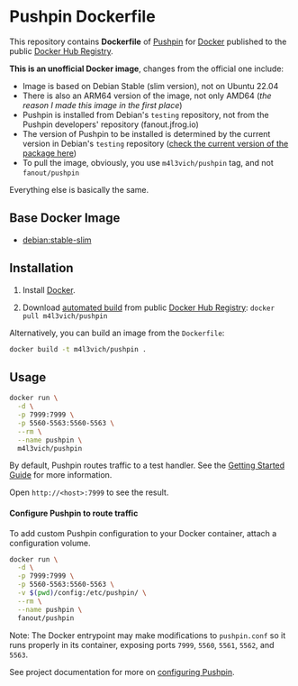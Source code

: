 # Pushpin Dockerfile


This repository contains **Dockerfile** of [Pushpin](http://pushpin.org/) for [Docker](https://www.docker.com/) published to the public [Docker Hub Registry](https://hub.docker.com/).

**This is an unofficial Docker image**, changes from the official one include:
- Image is based on Debian Stable (slim version), not on Ubuntu 22.04
- There is also an ARM64 version of the image, not only AMD64 (*the reason I made this image in the first place*)
- Pushpin is installed from Debian's `testing` repository, not from the Pushpin developers' repository (fanout.jfrog.io)
- The version of Pushpin to be installed is determined by the current version in Debian's `testing` repository ([check the current version of the package here](https://packages.debian.org/testing/pushpin))
- To pull the image, obviously, you use `m4l3vich/pushpin` tag, and not `fanout/pushpin`

Everything else is basically the same.

## Base Docker Image

* [debian:stable-slim](https://hub.docker.com/_/debian/)

## Installation

1. Install [Docker](https://www.docker.com/).

2. Download [automated build](https://hub.docker.com/r/m4l3vich/pushpin/) from public [Docker Hub Registry](https://hub.docker.com/): `docker pull m4l3vich/pushpin`

Alternatively, you can build an image from the `Dockerfile`:

```sh
docker build -t m4l3vich/pushpin .
```

## Usage

```sh
docker run \
  -d \
  -p 7999:7999 \
  -p 5560-5563:5560-5563 \
  --rm \
  --name pushpin \
  m4l3vich/pushpin
```

By default, Pushpin routes traffic to a test handler.  See the [Getting Started Guide](https://pushpin.org/docs/getting-started/) for more information.

Open `http://<host>:7999` to see the result.

#### Configure Pushpin to route traffic

To add custom Pushpin configuration to your Docker container, attach a configuration volume.

```sh
docker run \
  -d \
  -p 7999:7999 \
  -p 5560-5563:5560-5563 \
  -v $(pwd)/config:/etc/pushpin/ \
  --rm \
  --name pushpin \
  fanout/pushpin
```

Note: The Docker entrypoint may make modifications to `pushpin.conf` so it runs properly in its container, exposing ports `7999`, `5560`, `5561`, `5562`, and `5563`.

See project documentation for more on [configuring Pushpin](https://pushpin.org/docs/configuration/).
